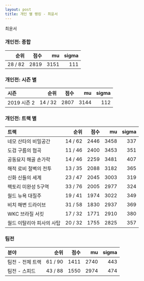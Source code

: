 ```yaml
---
layout: post
title: 개인 별 랭킹 - 최윤서
---
```


최윤서

### 개인전: 종합

| 순위 | 점수 | mu | sigma |
|---:|---:|---:|---:|
| 28 / 82 | 2819 | 3151 | 111 |

### 개인전: 시즌 별

| 시즌 | 순위 | 점수 | mu | sigma |
|:---|---:|---:|---:|---:|
| 2019 시즌 2 | 14 / 32 | 2807 | 3144 | 112 |

### 개인전: 트랙 별

| 트랙 | 순위 | 점수 | mu | sigma |
|:---|---:|---:|---:|---:|
| 네모 산타의 비밀공간 | 14 / 62 | 2446 | 3458 | 337 |
| 도검 구름의 협곡 | 11 / 46 | 2400 | 3453 | 351 |
| 공동묘지 해골 손가락 | 14 / 46 | 2259 | 3481 | 407 |
| 해적 로비 절벽의 전투 | 13 / 35 | 2088 | 3182 | 365 |
| 신화 신들의 세계 | 23 / 47 | 2045 | 3003 | 319 |
| 팩토리 미완성 5구역 | 33 / 76 | 2005 | 2977 | 324 |
| 월드 뉴욕 대질주 | 19 / 41 | 1974 | 3022 | 349 |
| 비치 해변 드라이브 | 31 / 58 | 1830 | 2937 | 369 |
| WKC 브라질 서킷 | 17 / 32 | 1771 | 2910 | 380 |
| 월드 이탈리아 피사의 사탑 | 20 / 32 | 1755 | 2825 | 357 |

### 팀전

| 분야 | 순위 | 점수 | mu | sigma |
|:---|---:|---:|---:|---:|
| 팀전 - 전체 트랙 | 61 / 90 | 1411 | 2740 | 443 |
| 팀전 - 스피드 | 43 / 88 | 1550 | 2974 | 474 |
